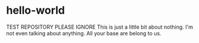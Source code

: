 # hello-world
TEST REPOSITORY PLEASE IGNORE
This is just a little bit about nothing. I'm not even talking about anything. All your base are belong to us.
